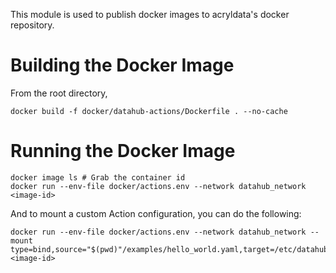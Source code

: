 This module is used to publish docker images to acryldata's docker repository. 

# Building the Docker Image 

From the root directory,

```
docker build -f docker/datahub-actions/Dockerfile . --no-cache
```

# Running the Docker Image

```
docker image ls # Grab the container id 
docker run --env-file docker/actions.env --network datahub_network <image-id>
```

And to mount a custom Action configuration, you can do the following:

```
docker run --env-file docker/actions.env --network datahub_network --mount type=bind,source="$(pwd)"/examples/hello_world.yaml,target=/etc/datahub/actions/conf/hello_world.yaml <image-id>
```